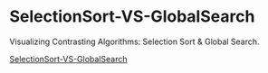 # SelectionSort-VS-GlobalSearch
Visualizing Contrasting Algorithms: Selection Sort &amp; Global Search.

<a href="https://fcu1397.github.io/SelectionSort-VS-GlobalSearch/" target="_blank">SelectionSort-VS-GlobalSearch</a>
